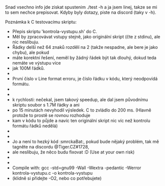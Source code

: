 Snad vsechno info jde ziskat spustenim ./test -h a ja jsem linej, takze se mi to sem nechce prepisovat. Kdyby byly dotazy, piste na discord (taky v -h).

Poznámka k C testovacímu skriptu:
 * Přepis skriptu 'kontrola-vystupu.sh' do C.
 * Měl by zpracovávat vstupy stejně, jako originální skript (čte z stdinu), ale nic neslibuju.
 * Řádky delší než 64 znaků rozdělí na 2 (takže nespadne, ale bere je jako chybu), ale pokud
 * máte korektní řešení, neměl by žádný řádek být tak dlouhý, dokud teda nemáte ve výstupu více
 * jak 100M řádků.
 *
 * První číslo v Line format erroru, je číslo řádku v kódu, který neodpovídá formátu.
 *
 *
 * k rychlosti: nečekal, jsem takový speedup, ale dal jsem původnímu skriptu soubor s 1.7M řádky a ani
 * po 15 minutách nevyhodil výsledek. C to zvládlo do 200 ms. (Hlavně protože to prostě se rovnou rozhoduje
 * kam v kódu to půjde a navíc ten originální skript nic víc než kontrolu formátu řádků nedělá)
 *
 *
 * Jo a není to hezký kód :smrckaBat:, pokud bude nějaký problém, tak mě tagněte na discordu  @Tiger.CZ#1728,
 * ale neslibuju, že něco budu fixovat :D (Use at your own risk)
 *
 *
 * Compile with: gcc -std=gnu99 -Wall -Wextra -pedantic -Werror kontrola-vystupu.c -o kontrola-vystupu
 * (klidně si přidejte -O2, nebo co potřebujete)
